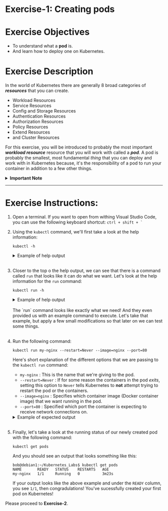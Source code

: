 # Exercise-1: Creating pods

# Exercise Objectives
- To understand what a **pod** is.
- And learn how to deploy one on Kubernetes.

# Exercise Description
In the world of Kubernetes there are generally 8 broad categories of ***resources*** that you can create.
- Workload Resources
- Service Resources 
- Config and Storage Resources
- Authentication Resources
- Authorization Resources
- Policy Resources
- Extend Resources
- and Cluster Resources

For this exercise, you will be introduced to probably the most important ***workload resource*** resource that you will work with called a ***pod***.
A pod is probably the smallest, most fundamental *thing* that you can deploy and work with in Kubernetes because, it's the responsibility of a pod to run your container in addition to a few other things.

<details>
<summary><b>Important Note</b></summary>

<div class="warning" style='border: 2px solid white; border-radius: 6px; padding:0.5em; background-color:#7E909A; color:#FFFFFF'>
Just so you know, you do have the ability to deploy more than 1 container within a pod. <br/><b>However</b> it's highly recommended that you do <b>not</b> do this unless you have a good reason to do so. In most situations, you will only want to deploy one container per pod. For more information, there's a pretty good explanation in this article that will introduce you to a more advanced topic called the <b>sidecar deployment pattern</b> at the following <b><a href="https://medium.com/bb-tutorials-and-thoughts/kubernetes-learn-sidecar-container-pattern-6d8c21f873d">link</a></b>.
</div>
</details>

---
# Exercise Instructions:
1. Open a terminal. If you want to open from withing Visual Studio Code, you can use the following keyboard shortcut: ``ctrl + shift + ` ``

2. Using the `kubectl` command, we'll first take a look at the help information:
   ```
   kubectl -h
   ```
   <details>
   <summary>Example of help output</summary>

   ```
    bob@debian1:~/Kubernetes_Labs$ kubectl -h
    kubectl controls the Kubernetes cluster manager.

    Find more information at: https://kubernetes.io/docs/reference/kubectl/overview/

    Basic Commands (Beginner):
    create        Create a resource from a file or from stdin
    expose        Take a replication controller, service, deployment or pod and expose it as a new Kubernetes service
    run           Run a particular image on the cluster
    set           Set specific features on objects
    
    ...
    ```
   </details>

   <br/>


3. Closer to the top o the help output, we can see that there is a command called `run` that looks like it can do what we want. Let's look at the help information for the `run` command:
    ```
    kubectl run -h
    ```

   <details>
   <summary>Example of help output</summary>

   ```
    bob@debian1:~/Kubernetes_Labs$ kubectl run -h
    Create and run a particular image in a pod.

    Examples:
    # Start a nginx pod
    kubectl run nginx --image=nginx
    
    # Start a hazelcast pod and let the container expose port 5701
    kubectl run hazelcast --image=hazelcast/hazelcast --port=5701

    ...
    ```
   </details>
   <br/> 
   The `run` command looks like exactly what we need! And they even provided us with an example command to execute. Let's take that example, but apply a few small modifications so that later on we can test some things.
   <br/><br/>

4. Run the following command:
   ```
   kubectl run my-nginx --restart=Never --image=nginx --port=80
   ```

   Here's short explanation of the different options that we are passing to the `kubectl run` command:
   - `my-nginx` : This is the name that we're giving to the pod.
   - `--restart=Never` : If for some reason the containers in the pod *exits*, setting this option to `Never` tells Kubernetes to **not** attempt trying to restart the pod or the containers.
   - `--image=nginx` : Specifies which container image (Docker container image) that we want running in the pod.
   - `--port=80` : Specified which port the container is expecting to receive network connections on.

   <details>
   <summary>Example of expected output</summary>

   ```
   bob@debian1:~/Kubernetes_Labs$ kubectl run my-nginx --restart=Never --image=nginx --port=80
   pod/my-nginx created
   ```
   </details>
   <br/> 

5. Finally, let's take a look at the running status of our newly created pod with the following command:
    ```
    kubectl get pods
    ```
    And you should see an output that looks something like this:
    ```
    bob@debian1:~/Kubernetes_Labs$ kubectl get pods
    NAME       READY   STATUS    RESTARTS   AGE
    my-nginx   1/1     Running   0          3m23s
    ```
    If your output looks like the above example and under the `READY` column, you see `1/1`, then congradulations! You've sucessfully created your first pod on Kubernetes!

Please proceed to **Exercise-2**.